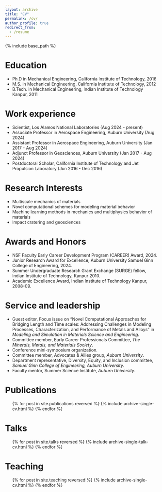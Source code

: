 ```yaml
---
layout: archive
title: "CV"
permalink: /cv/
author_profile: true
redirect_from:
  - /resume
---
```


{% include base_path %}

Education
======
* Ph.D in Mechanical Engineering, California Institute of Technology, 2016
* M.S. in Mechanical Engineering, California Institute of Technology, 2012
* B.Tech. in Mechanical Engineering, Indian Institute of Technology Kanpur, 2011

Work experience
======
* Scientist, Los Alamos National Laboratories (Aug 2024 - present)
* Associate Professor in Aerospace Engineering, Auburn University (Aug 2024)
* Assistant Professor in Aerospace Engineering, Auburn University (Jan 2017 - Aug 2024)
* Adjunct Professor in Geosciences, Auburn University (Jan 2017 - Aug 2024)
* Postdoctoral Scholar, California Institute of Technology and Jet Propulsion Laboratory (Jun 2016 - Dec 2016)
  
Research Interests
======
* Multiscale mechanics of materials
* Novel computational schemes for modeling material behavior
* Machine learning methods in mechanics and multiphysics behavior of materials
* Impact cratering and geosciences

Awards and Honors
======
* NSF Faculty Early Career Development Program (CAREER) Award, 2024.
* Junior Research Award for Excellence, Auburn University Samuel Ginn College of Engineering, 2024.
* Summer Undergraduate Research Grant Exchange (SURGE) fellow, Indian Institute of Technology, Kanpur 2010.
* Academic Excellence Award, Indian Institute of Technology Kanpur, 2008-09.

Service and leadership
======
* Guest editor, Focus issue on <q>Novel Computational Approaches for Bridging Length and Time scales: Addressing Challenges in Modeling Processes, Characterization, and Performance of Metals and Alloys</q> in <i>Modeling and Simulation in Materials Science and Engineering</i>.
* Committee member, Early Career Professionals Committee, <i>The Minerals, Metals, and Materials Society</i>.
* Conference mini-symposium organization.
* Committee member, Advocates & Allies group, <i>Auburn University</i>.
* Department representative, Diversity, Equity, and Inclusion committee, <i>Samuel Ginn College of Engineering, Auburn University</i>.
* Faculty mentor, Summer Science Institute, <i>Auburn University</i>.

Publications
======
  <ul>{% for post in site.publications reversed %}
    {% include archive-single-cv.html %}
  {% endfor %}</ul>
  
Talks
======
  <ul>{% for post in site.talks reversed %}
    {% include archive-single-talk-cv.html  %}
  {% endfor %}</ul>
  
Teaching
======
  <ul>{% for post in site.teaching reversed %}
    {% include archive-single-cv.html %}
  {% endfor %}</ul>
  
